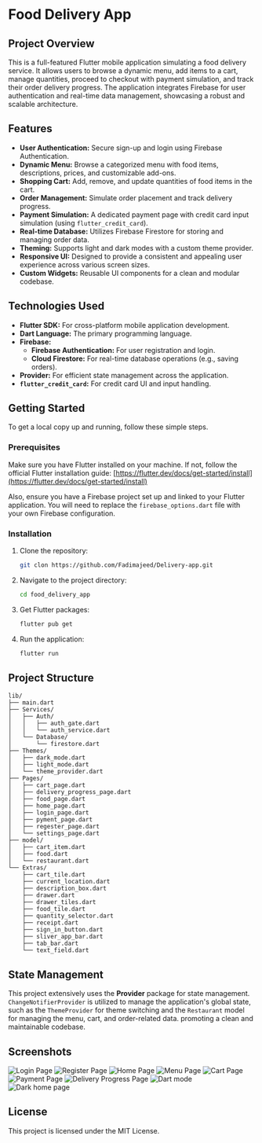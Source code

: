 # Food Delivery App

## Project Overview

This is a full-featured Flutter mobile application simulating a food delivery service. It allows users to browse a dynamic menu, add items to a cart, manage quantities, proceed to checkout with payment simulation, and track their order delivery progress. The application integrates Firebase for user authentication and real-time data management, showcasing a robust and scalable architecture.

## Features

*   **User Authentication:** Secure sign-up and login using Firebase Authentication.
*   **Dynamic Menu:** Browse a categorized menu with food items, descriptions, prices, and customizable add-ons.
*   **Shopping Cart:** Add, remove, and update quantities of food items in the cart.
*   **Order Management:** Simulate order placement and track delivery progress.
*   **Payment Simulation:** A dedicated payment page with credit card input simulation (using `flutter_credit_card`).
*   **Real-time Database:** Utilizes Firebase Firestore for storing and managing order data.
*   **Theming:** Supports light and dark modes with a custom theme provider.
*   **Responsive UI:** Designed to provide a consistent and appealing user experience across various screen sizes.
*   **Custom Widgets:** Reusable UI components for a clean and modular codebase.

## Technologies Used

*   **Flutter SDK:** For cross-platform mobile application development.
*   **Dart Language:** The primary programming language.
*   **Firebase:**
    *   **Firebase Authentication:** For user registration and login.
    *   **Cloud Firestore:** For real-time database operations (e.g., saving orders).
*   **Provider:** For efficient state management across the application.
*   **`flutter_credit_card`:** For credit card UI and input handling.

## Getting Started

To get a local copy up and running, follow these simple steps.

### Prerequisites

Make sure you have Flutter installed on your machine. If not, follow the official Flutter installation guide: [https://flutter.dev/docs/get-started/install](https://flutter.dev/docs/get-started/install)

Also, ensure you have a Firebase project set up and linked to your Flutter application. You will need to replace the `firebase_options.dart` file with your own Firebase configuration.

### Installation

1.  Clone the repository:
    ```bash
    git clon https://github.com/Fadimajeed/Delivery-app.git
    ```
2.  Navigate to the project directory:
    ```bash
    cd food_delivery_app
    ```
3.  Get Flutter packages:
    ```bash
    flutter pub get
    ```
4.  Run the application:
    ```bash
    flutter run
    ```

## Project Structure

```
lib/
├── main.dart
├── Services/
│   ├── Auth/
│   │   ├── auth_gate.dart
│   │   └── auth_service.dart
│   └── Database/
│       └── firestore.dart
├── Themes/
│   ├── dark_mode.dart
│   ├── light_mode.dart
│   └── theme_provider.dart
├── Pages/
│   ├── cart_page.dart
│   ├── delivery_progress_page.dart
│   ├── food_page.dart
│   ├── home_page.dart
│   ├── login_page.dart
│   ├── pyment_page.dart
│   ├── regester_page.dart
│   └── settings_page.dart
├── model/
│   ├── cart_item.dart
│   ├── food.dart
│   └── restaurant.dart
└── Extras/
    ├── cart_tile.dart
    ├── current_location.dart
    ├── description_box.dart
    ├── drawer.dart
    ├── drawer_tiles.dart
    ├── food_tile.dart
    ├── quantity_selector.dart
    ├── receipt.dart
    ├── sign_in_button.dart
    ├── sliver_app_bar.dart
    ├── tab_bar.dart
    └── text_field.dart
```

## State Management

This project extensively uses the **Provider** package for state management. `ChangeNotifierProvider` is utilized to manage the application's global state, such as the `ThemeProvider` for theme switching and the `Restaurant` model for managing the menu, cart, and order-related data. promoting a clean and maintainable codebase.

## Screenshots

![Login Page](https://github.com/Fadimajeed/Delivery-app/blob/master/delivery-app-imges/Screenshot_1751328013.png?raw=true)
![Register Page](https://github.com/Fadimajeed/Delivery-app/blob/master/delivery-app-imges/Screenshot_1751328017.png?raw=true)
![Home Page](https://github.com/Fadimajeed/Delivery-app/blob/master/delivery-app-imges/Screenshot_1751328105.png?raw=true)
![Menu Page](https://github.com/Fadimajeed/Delivery-app/blob/master/delivery-app-imges/Screenshot_1751328135.png?raw=true)
![Cart Page](https://github.com/Fadimajeed/Delivery-app/blob/master/delivery-app-imges/Screenshot_1751328108.png?raw=true)
![Payment Page](https://github.com/Fadimajeed/Delivery-app/blob/master/delivery-app-imges/Screenshot_1751328152.png?raw=true)
![Delivery Progress Page](https://github.com/Fadimajeed/Delivery-app/blob/master/delivery-app-imges/Screenshot_1751328175.png?raw=true)
![Dart mode](https://github.com/Fadimajeed/Delivery-app/blob/master/delivery-app-imges/Screenshot_1751328211.png?raw=true)
![Dark home page](https://github.com/Fadimajeed/Delivery-app/blob/master/delivery-app-imges/Screenshot_1751328187.png?raw=true)


## License

This project is licensed under the MIT License.
